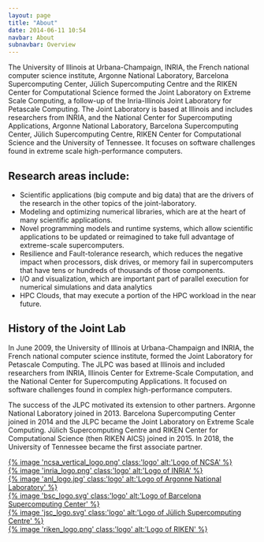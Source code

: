 ```yaml
---
layout: page
title: "About"
date: 2014-06-11 10:54
navbar: About
subnavbar: Overview
---
```


The University of Illinois at Urbana-Champaign, INRIA, the French national computer science institute, Argonne National Laboratory,
Barcelona Supercomputing Center, Jülich Supercomputing Centre and the RIKEN Center for Computational Science formed the
Joint Laboratory on Extreme Scale Computing, a follow-up of the Inria-Illinois Joint Laboratory for Petascale Computing.
The Joint Laboratory is based at Illinois and includes researchers from INRIA, and the National Center for Supercomputing Applications, Argonne National Laboratory, Barcelona Supercomputing Center, Jülich Supercomputing Centre, RIKEN Center for Computational Science and the University of Tennessee.
It focuses on software challenges found in extreme scale high-performance computers.

## Research areas include:

* Scientific applications (big compute and big data) that are the drivers of the research in the other topics of the joint-laboratory.
* Modeling and optimizing numerical libraries, which are at the heart of many scientific applications.
* Novel programming models and runtime systems, which allow scientific applications to be updated or reimagined
to take full advantage of extreme-scale supercomputers.
* Resilience and Fault-tolerance research, which reduces the negative impact when processors,
disk drives, or memory fail in supercomputers that have tens or hundreds of thousands of those components.
* I/O and visualization, which are important part of parallel execution for numerical simulations and data analytics
* HPC Clouds, that may execute a portion of the HPC workload in the near future.

## History of the Joint Lab

In June 2009, the University of Illinois at Urbana-Champaign and INRIA, the French national computer science institute,
formed the Joint Laboratory for Petascale Computing.
The JLPC was based at Illinois and included researchers from INRIA, Illinois Center for Extreme-Scale Computation, and
the National Center for Supercomputing Applications.
It focused on software challenges found in complex high-performance computers.

The success of the JLPC motivated its extension to other partners.
Argonne National Laboratory joined in 2013.
Barcelona Supercomputing Center joined in 2014 and the JLPC became the Joint Laboratory on Extreme Scale Computing.
Jülich Supercomputing Centre and RIKEN Center for Computational Science (then RIKEN AICS) joined in 2015.
In 2018, the University of Tennessee became the first associate partner.

<div id="institutes" class="card-columns">
  <div class="card">
    <a href="{{ site.baseurl }}/about/partners#partner-uiuc-ncsa">
      {% image 'ncsa_vertical_logo.png' class:'logo' alt:'Logo of NCSA' %}
    </a>
  </div>

  <div class="card">
    <a href="{{ site.baseurl }}/about/partners#partner-inria">
      {% image 'inria_logo.png' class:'logo' alt:'Logo of INRIA' %}
    </a>
  </div>

  <div class="card">
    <a href="{{ site.baseurl }}/about/partners#partner-anl">
      {% image 'anl_logo.jpg' class:'logo' alt:'Logo of Argonne National Laboratory' %}
    </a>
  </div>

  <div class="card">
    <a href="{{ site.baseurl }}/about/partners#partner-bsc">
      {% image 'bsc_logo.svg' class:'logo' alt:'Logo of Barcelona Supercomputing Center' %}
    </a>
  </div>

  <div class="card">
    <a href="{{ site.baseurl }}/about/partners#partner-jsc">
      {% image 'jsc_logo.svg' class:'logo' alt:'Logo of Jülich Supercomputing Centre' %}
    </a>
  </div>

  <div class="card">
    <a href="{{ site.baseurl }}/about/partners#partner-riken">
      {% image 'riken_logo.png' class:'logo' alt:'Logo of RIKEN' %}
    </a>
  </div>
</div>
